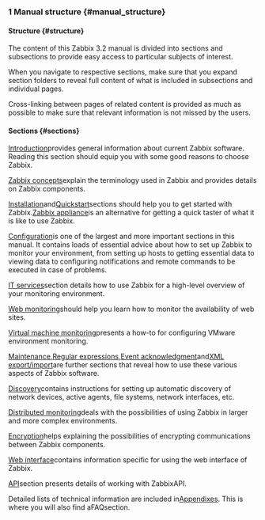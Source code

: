 ### 1 Manual structure {#manual_structure}

#### Structure {#structure}

The content of this Zabbix 3.2 manual is divided into sections and subsections to provide easy access to particular subjects of interest.

When you navigate to respective sections, make sure that you expand section folders to reveal full content of what is included in subsections and individual pages.

Cross-linking between pages of related content is provided as much as possible to make sure that relevant information is not missed by the users.

#### Sections {#sections}

[Introduction](https://www.zabbix.com/documentation/3.2/manual/introduction/about)provides general information about current Zabbix software. Reading this section should equip you with some good reasons to choose Zabbix.

[Zabbix concepts](https://www.zabbix.com/documentation/3.2/manual/concepts)explain the terminology used in Zabbix and provides details on Zabbix components.

[Installation](https://www.zabbix.com/documentation/3.2/manual/installation/getting_zabbix)and[Quickstart](https://www.zabbix.com/documentation/3.2/manual/quickstart/item)sections should help you to get started with Zabbix.[Zabbix appliance](https://www.zabbix.com/documentation/3.2/manual/appliance)is an alternative for getting a quick taster of what it is like to use Zabbix.

[Configuration](https://www.zabbix.com/documentation/3.2/manual/config)is one of the largest and more important sections in this manual. It contains loads of essential advice about how to set up Zabbix to monitor your environment, from setting up hosts to getting essential data to viewing data to configuring notifications and remote commands to be executed in case of problems.

[IT services](https://www.zabbix.com/documentation/3.2/manual/it_services)section details how to use Zabbix for a high-level overview of your monitoring environment.

[Web monitoring](https://www.zabbix.com/documentation/3.2/manual/web_monitoring)should help you learn how to monitor the availability of web sites.

[Virtual machine monitoring](https://www.zabbix.com/documentation/3.2/manual/vm_monitoring)presents a how-to for configuring VMware environment monitoring.

[Maintenance](https://www.zabbix.com/documentation/3.2/manual/maintenance),[Regular expressions](https://www.zabbix.com/documentation/3.2/manual/regular_expressions),[Event acknowledgment](https://www.zabbix.com/documentation/3.2/manual/acknowledges)and[XML export/import](https://www.zabbix.com/documentation/3.2/manual/xml_export_import)are further sections that reveal how to use these various aspects of Zabbix software.

[Discovery](https://www.zabbix.com/documentation/3.2/manual/discovery)contains instructions for setting up automatic discovery of network devices, active agents, file systems, network interfaces, etc.

[Distributed monitoring](https://www.zabbix.com/documentation/3.2/manual/distributed_monitoring)deals with the possibilities of using Zabbix in larger and more complex environments.

[Encryption](https://www.zabbix.com/documentation/3.2/manual/encryption)helps explaining the possibilities of encrypting communications between Zabbix components.

[Web interface](https://www.zabbix.com/documentation/3.2/manual/web_interface)contains information specific for using the web interface of Zabbix.

[API](https://www.zabbix.com/documentation/3.2/manual/api)section presents details of working with ZabbixAPI.

Detailed lists of technical information are included in[Appendixes](https://www.zabbix.com/documentation/3.2/manual/appendix). This is where you will also find aFAQsection.

